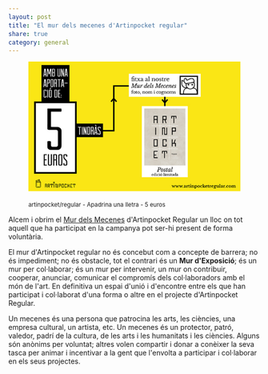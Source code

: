 ```yaml
---
layout: post
title: "El mur dels mecenes d'Artinpocket regular"
share: true
category: general
---
```


<figure class="text-center">
	<img src="/public/img/01-verkami-apadrina-una-lletra-artinpocket-regular-5-euros.jpg" alt="artinpocket/regular - Apadrina una lletra - 5 euros" title="artinpocket/regular - Apadrina una lletra - 5 euros">
	<figcaption>
		<p><small>artinpocket/regular - Apadrina una lletra - 5 euros</small></p>
	</figcaption>
</figure>

Alcem i obrim el [Mur dels Mecenes](/mecenes/) d'Artinpocket Regular un lloc on tot aquell que ha participat en la campanya pot ser-hi present de forma voluntària.

<!--more-->

El mur d'Artinpocket regular no és concebut com a concepte de barrera; no és impediment; no és obstacle, tot el contrari és un **Mur d'Exposició**; és un mur per col·laborar; és un mur per intervenir, un mur on contribuir, cooperar, anunciar, comunicar el compromís dels col·laboradors amb el món de l'art. En definitiva un espai d'unió i d'encontre entre els que han participat i col·laborat d'una forma o altre en el projecte d'Artinpocket Regular.

Un mecenes és una persona que patrocina les arts, les ciències, una empresa cultural, un artista, etc. Un mecenes és un protector, patró, valedor, padrí de la cultura, de les arts i les humanitats i les ciències. Alguns són anònims per voluntat; altres volen compartir i donar a conèixer la seva tasca per animar i incentivar a la gent que l'envolta a participar i col·laborar en els seus projectes. 